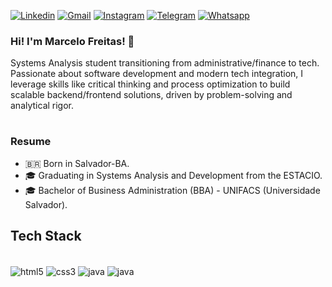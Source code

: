 [![Linkedin](https://img.shields.io/badge/LinkedIn-0077B5?style=for-the-badge&logo=linkedin&logoColor=white)](https://www.linkedin.com/in/ptmarcelofreitas/)
[![Gmail](https://img.shields.io/badge/-Gmail-%23333?style=for-the-badge&logo=gmail&logoColor=white)](mailto:marcelof.adm1@gmail.com)
[![Instagram](https://img.shields.io/badge/Instagram-E4405F?style=for-the-badge&logo=instagram&logoColor=white)](https://www.instagram.com/ptmarcelo/)
[![Telegram](https://img.shields.io/badge/Telegram-2CA5E0?style=for-the-badge&logo=telegram&logoColor=white)](https://t.me/ptmarcelo/)
[![Whatsapp](https://img.shields.io/badge/WhatsApp-25D366?style=for-the-badge&logo=whatsapp&logoColor=white)](https://api.whatsapp.com/send/?phone=%2B5571993175370&text&type=phone_number&app_absent=0)

### Hi! I'm Marcelo Freitas! 👋 

Systems Analysis student transitioning from administrative/finance to tech. Passionate about software development and modern tech integration, I leverage skills like critical thinking and process optimization to build scalable backend/frontend solutions, driven by problem-solving and analytical rigor.
#

### Resume

- 🇧🇷 Born in Salvador-BA. <br>
- 🎓 Graduating in Systems Analysis and Development from the ESTACIO.<br>
- 🎓 Bachelor of Business Administration (BBA) - UNIFACS (Universidade Salvador).<br>



## Tech Stack

<div style="display: inline_block"> <br>
    <img align="center" alt="html5" src="https://img.shields.io/badge/HTML5-E34F26?style=for-the-badge&logo=html5&logoColor=white" />
    <img align="center" alt="css3" src="https://img.shields.io/badge/CSS3-1572B6?style=for-the-badge&logo=css3&logoColor=white" />
    <img align="center" alt="java" src="https://img.shields.io/badge/Java-ED8B00?style=for-the-badge&logo=openjdk&logoColor=white" />
    <img align="center" alt="java" src="https://img.shields.io/badge/JavaScript-F7DF1E?style=for-the-badge&logo=javascript&logoColor=black" />
    
</div>
